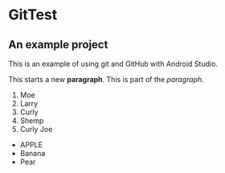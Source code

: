 # GitTest
## An example project

This is an example of using git and GitHub with
Android Studio.

This starts a new **paragraph**.
This is part of the *paragraph*.

1. Moe
1. Larry
1. Curly
1. Shemp
1. Curly Joe

- APPLE
- Banana
- Pear
